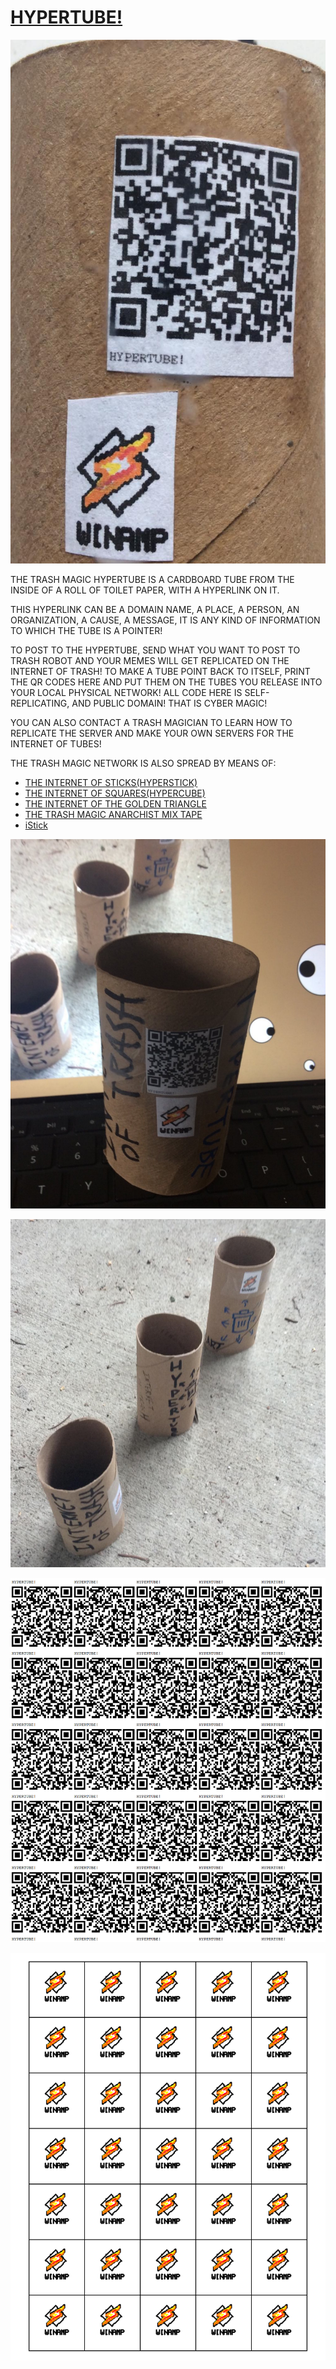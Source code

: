 # [HYPERTUBE!](https://github.com/LafeLabs/hypertube)

![](https://raw.githubusercontent.com/LafeLabs/hypertube/main/trashmagic/winamp-tube.png)


THE TRASH MAGIC HYPERTUBE IS A CARDBOARD TUBE FROM THE INSIDE OF A ROLL OF TOILET PAPER, WITH A HYPERLINK ON IT.  

THIS HYPERLINK CAN BE A DOMAIN NAME, A PLACE, A PERSON, AN ORGANIZATION, A CAUSE, A MESSAGE, IT IS ANY KIND OF INFORMATION TO WHICH THE TUBE IS A POINTER!

TO POST TO THE HYPERTUBE, SEND WHAT YOU WANT TO POST TO TRASH ROBOT AND YOUR MEMES WILL GET REPLICATED ON THE INTERNET OF TRASH!  TO MAKE A TUBE POINT BACK TO ITSELF, PRINT THE QR CODES HERE AND PUT THEM ON THE TUBES YOU RELEASE INTO YOUR LOCAL PHYSICAL NETWORK!  ALL CODE HERE IS SELF-REPLICATING, AND PUBLIC DOMAIN!  THAT IS CYBER MAGIC!  

YOU CAN ALSO CONTACT A TRASH MAGICIAN TO LEARN HOW TO REPLICATE THE SERVER AND MAKE YOUR OWN SERVERS FOR THE INTERNET OF TUBES!



THE TRASH MAGIC NETWORK IS ALSO SPREAD BY MEANS OF:

 - [THE INTERNET OF STICKS(HYPERSTICK)](https://github.com/LafeLabs/stick)
 - [THE INTERNET OF SQUARES(HYPERCUBE)](https://github.com/LafeLabs/SQUARE)
 - [THE INTERNET OF THE GOLDEN TRIANGLE](https://github.com/LafeLabs/triangle)
 - [THE TRASH MAGIC ANARCHIST MIX TAPE](https://github.com/LafeLabs/mixtape)
 - [iStick](https://github.com/LafeLabs/istick)



![](https://raw.githubusercontent.com/LafeLabs/hypertube/main/trashmagic/tube.png)


![](https://raw.githubusercontent.com/LafeLabs/hypertube/main/trashmagic/tubes.png)

![](https://raw.githubusercontent.com/LafeLabs/hypertube/main/trashmagic/hypertube-qrcode-page.png)

![](https://raw.githubusercontent.com/LafeLabs/hypertube/main/trashmagic/winamp-iconpage.svg)
